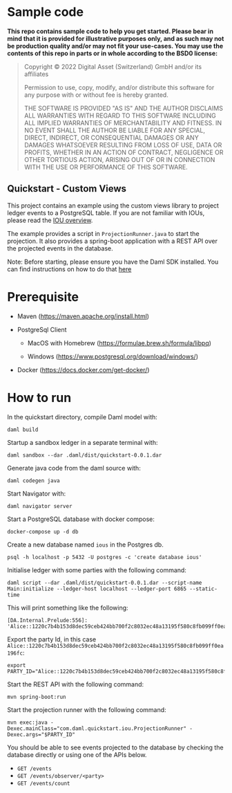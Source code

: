 # Sample code

**This repo contains sample code to help you get started. Please bear in mind that it is provided for
illustrative purposes only, and as such may not be production quality and/or may not fit your use-cases. You may use the
contents of this repo in parts or in whole according to the BSD0 license:**

> Copyright © 2022 Digital Asset (Switzerland) GmbH and/or its affiliates
>
> Permission to use, copy, modify, and/or distribute this software for any purpose with or without fee is hereby granted.
>
> THE SOFTWARE IS PROVIDED "AS IS" AND THE AUTHOR DISCLAIMS ALL WARRANTIES WITH REGARD TO THIS SOFTWARE INCLUDING ALL
> IMPLIED WARRANTIES OF MERCHANTABILITY AND FITNESS. IN NO EVENT SHALL THE AUTHOR BE LIABLE FOR ANY SPECIAL, DIRECT,
> INDIRECT, OR CONSEQUENTIAL DAMAGES OR ANY DAMAGES WHATSOEVER RESULTING FROM LOSS OF USE, DATA OR PROFITS, WHETHER IN AN
> ACTION OF CONTRACT, NEGLIGENCE OR OTHER TORTIOUS ACTION, ARISING OUT OF OR IN CONNECTION WITH THE USE OR PERFORMANCE OF
> THIS SOFTWARE.

## Quickstart - Custom Views
This project contains an example using the custom views library to project ledger events to a PostgreSQL table. If you 
are not familiar with IOUs, please read the [IOU overview](https://docs.daml.com/app-dev/bindings-java/quickstart.html#tutorials-iou-overview).

The example provides a script in `ProjectionRunner.java` to start the projection. It also provides a spring-boot
application with a REST API over the projected events in the database.

Note: Before starting, please ensure you have the Daml SDK installed. You can find instructions on how to do that [here](https://docs.daml.com/getting-started/installation.html#installing-the-sdk)

# Prerequisite

 - Maven (https://maven.apache.org/install.html)

 - PostgreSql Client
   
   - MacOS with Homebrew (https://formulae.brew.sh/formula/libpq)

   - Windows (https://www.postgresql.org/download/windows/)

 - Docker (https://docs.docker.com/get-docker/)

# How to run

In the quickstart directory, compile Daml model with: 

    daml build

Startup a sandbox ledger in a separate terminal with: 

    daml sandbox --dar .daml/dist/quickstart-0.0.1.dar

Generate java code from the daml source with: 

    daml codegen java

Start Navigator with: 

    daml navigator server

Start a PostgreSQL database with docker compose:

    docker-compose up -d db

Create a new database named `ious` in the Postgres db.

    psql -h localhost -p 5432 -U postgres -c 'create database ious'

Initialise ledger with some parties with the following command:

    daml script --dar .daml/dist/quickstart-0.0.1.dar --script-name Main:initialize --ledger-host localhost --ledger-port 6865 --static-time

This will print something like the following:

    [DA.Internal.Prelude:556]: 'Alice::1220c7b4b153d8dec59ceb424bb700f2c8032ec48a13195f580c8fb099ff0ea196fc'

Export the party Id, in this case `Alice::1220c7b4b153d8dec59ceb424bb700f2c8032ec48a13195f580c8fb099ff0ea196fc`:

    export PARTY_ID="Alice::1220c7b4b153d8dec59ceb424bb700f2c8032ec48a13195f580c8fb099ff0ea196fc"

Start the REST API with the following command:

    mvn spring-boot:run

Start the projection runner with the following command:

    mvn exec:java -Dexec.mainClass="com.daml.quickstart.iou.ProjectionRunner" -Dexec.args="$PARTY_ID"

You should be able to see events projected to the database by checking the database directly or using one of the APIs below.
- `GET /events`
- `GET /events/observer/<party>`
- `GET /events/count`
